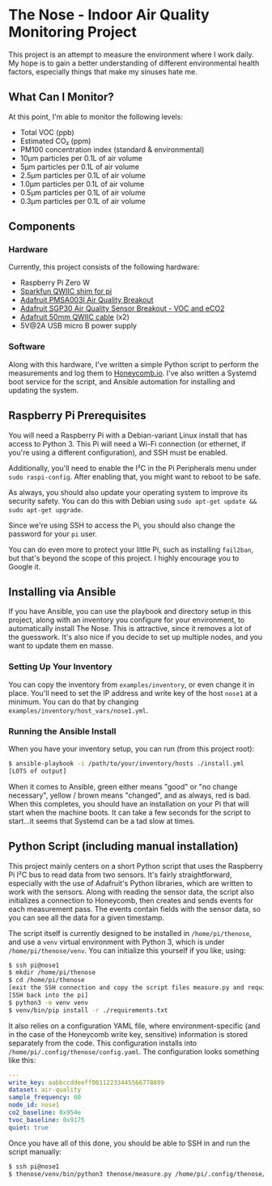 # The Nose - Indoor Air Quality Monitoring Project

This project is an attempt to measure the environment where I work daily. My hope is to gain a better understanding of different environmental health factors, especially things that make my sinuses hate me.

## What Can I Monitor?

At this point, I'm able to monitor the following levels:

* Total VOC (ppb)
* Estimated CO₂ (ppm)
* PM100 concentration index (standard & environmental)
* 10μm particles per 0.1L of air volume
* 5μm particles per 0.1L of air volume
* 2.5μm particles per 0.1L of air volume
* 1.0μm particles per 0.1L of air volume
* 0.5μm particles per 0.1L of air volume
* 0.3μm particles per 0.1L of air volume

## Components

### Hardware

Currently, this project consists of the following hardware:

* Raspberry Pi Zero W
* [Sparkfun QWIIC shim for pi](https://www.adafruit.com/product/4463)
* [Adafruit PMSA003I Air Quality Breakout](https://www.adafruit.com/product/4632)
* [Adafruit SGP30 Air Quality Sensor Breakout - VOC and eCO2](https://www.adafruit.com/product/3709)
* [Adafruit 50mm QWIIC cable](https://www.adafruit.com/product/4399) (x2)
* 5V@2A USB micro B power supply

### Software

Along with this hardware, I've written a simple Python script to perform the measurements and log them to [Honeycomb.io](https://honeycomb.io/). I've also written a Systemd boot service for the script, and Ansible automation for installing and updating the system.

## Raspberry Pi Prerequisites

You will need a Raspberry Pi with a Debian-variant Linux install that has access to Python 3. This Pi will need a Wi-Fi connection (or ethernet, if you're using a different configuration), and SSH must be enabled.

Additionally, you'll need to enable the I²C in the Pi Peripherals menu under `sudo raspi-config`. After enabling that, you might want to reboot to be safe.

As always, you should also update your operating system to improve its security safety. You can do this with Debian using `sudo apt-get update && sudo apt-get upgrade`.

Since we're using SSH to access the Pi, you should also change the password for your `pi` user.

You can do even more to protect your little Pi, such as installing `fail2ban`, but that's beyond the scope of this project. I highly encourage you to Google it.


## Installing via Ansible

If you have Ansible, you can use the playbook and directory setup in this project, along with an inventory you configure for your environment, to automatically install The Nose. This is attractive, since it removes a lot of the guesswork. It's also nice if you decide to set up multiple nodes, and you want to update them en masse.

### Setting Up Your Inventory

You can copy the inventory from `examples/inventory`, or even change it in place. You'll need to set the IP address and write key of the host `nose1` at a minimum. You can do that by changing `examples/inventory/host_vars/nose1.yml`. 

### Running the Ansible Install

When you have your inventory setup, you can run (from this project root):

```bash
$ ansible-playbook -i /path/to/your/inventory/hosts ./install.yml
[LOTS of output]
```

When it comes to Ansible, green either means "good" or "no change necessary", yellow / brown means "changed", and as always, red is bad. When this completes, you should have an installation on your Pi that will start when the machine boots. It can take a few seconds for the script to start...it seems that Systemd can be a tad slow at times.

## Python Script (including manual installation)

This project mainly centers on a short Python script that uses the Raspberry Pi I²C bus to read data from two sensors. It's fairly straightforward, especially with the use of Adafruit's Python libraries, which are written to work with the sensors. Along with reading the sensor data, the script also initializes a connection to Honeycomb, then creates and sends events for each measurement pass. The events contain fields with the sensor data, so you can see all the data for a given timestamp.

The script itself is currently designed to be installed in `/home/pi/thenose`, and use a `venv` virtual environment with Python 3, which is under `/home/pi/thenose/venv`. You can initialize this yourself if you like, using:

```bash
$ ssh pi@nose1
$ mkdir /home/pi/thenose
$ cd /home/pi/thenose
[exit the SSH connection and copy the script files measure.py and requirements.txt to the new directory]
[SSH back into the pi]
$ python3 -m venv venv
$ venv/bin/pip install -r ./requirements.txt
```

It also relies on a configuration YAML file, where environment-specific (and in the case of the Honeycomb write key, sensitive) information is stored separately from the code. This configuration installs into `/home/pi/.config/thenose/config.yaml`. The configuration looks something like this:

```yaml
---
write_key: aabbccddeeff00112233445566778899
dataset: air-quality
sample_frequency: 60
node_id: nose1
co2_baseline: 0x954e
tvoc_baseline: 0x9175
quiet: true

```

Once you have all of this done, you should be able to SSH in and run the script manually:

```bash
$ ssh pi@nose1
$ thenose/venv/bin/python3 thenose/measure.py /home/pi/.config/thenose/config.yaml
```

